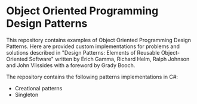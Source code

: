 Object Oriented Programming Design Patterns
==========
This repository contains examples of Object Oriented Programming Design Patterns. Here are provided custom implementations for problems and solutions described in "Design Patterns: Elements of Reusable Object-Oriented Software" written by Erich Gamma, Richard Helm, Ralph Johnson and John Vlissides with a foreword by Grady Booch.

The repository contains the following patterns implementations in C#:

* Creational patterns
 * Singleton